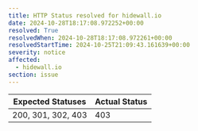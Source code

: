 ```yaml
---
title: HTTP Status resolved for hidewall.io
date: 2024-10-28T18:17:08.972252+00:00
resolved: True
resolvedWhen: 2024-10-28T18:17:08.972261+00:00
resolvedStartTime: 2024-10-25T21:09:43.161639+00:00
severity: notice
affected:
  - hidewall.io
section: issue
---
```


| Expected Statuses | Actual Status  |
|-------------------|----------------|
| 200, 301, 302, 403 | 403 |
